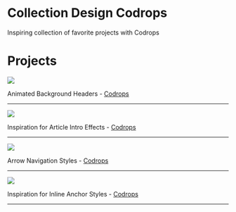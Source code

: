# Collection Design Codrops
Inspiring collection of favorite projects with Codrops

# Projects

![](https://codropspz-tympanus.netdna-ssl.com/codrops/wp-content/uploads/2014/09/AnimatedHeaderBackgrounds.png)

Animated Background Headers - [Codrops](https://tympanus.net/codrops/2014/09/23/animated-background-headers/)

---

![](https://codropspz-tympanus.netdna-ssl.com/codrops/wp-content/uploads/2014/05/ArticleIntroEffects.png)

Inspiration for Article Intro Effects - [Codrops](https://tympanus.net/codrops/2014/05/22/inspiration-for-article-intro-effects/)

---

![](https://codropspz-tympanus.netdna-ssl.com/codrops/wp-content/uploads/2014/05/ArrowNavigationEffects.png)

Arrow Navigation Styles - [Codrops](https://tympanus.net/codrops/2014/05/28/arrow-navigation-styles/)

---

![](https://codropspz-tympanus.netdna-ssl.com/codrops/wp-content/uploads/2014/06/InlineLinkStyles.png)

Inspiration for Inline Anchor Styles - [Codrops](https://tympanus.net/codrops/2014/06/04/inspiration-for-inline-anchor-styles/)

---
